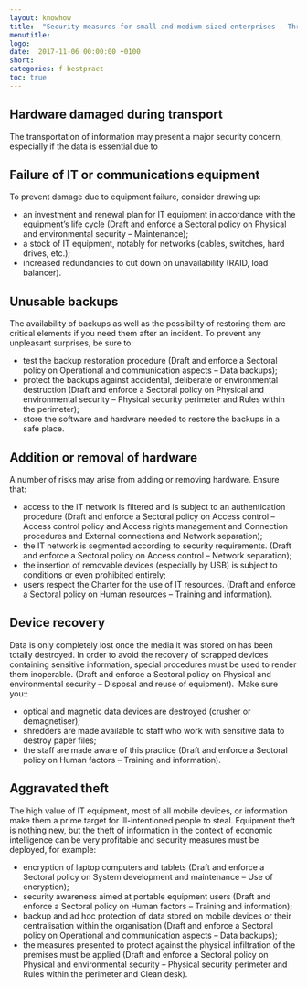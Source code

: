 ```yaml
---
layout: knowhow
title:  "Security measures for small and medium-sized enterprises – Threats to hardware"
menutitle:
logo:
date:  2017-11-06 00:00:00 +0100
short:
categories: f-bestpract
toc: true
---
```

## Hardware damaged during transport
The transportation of information may present a major security concern, especially if the data is essential due to

## Failure of IT or communications equipment
To prevent damage due to equipment failure, consider drawing up:

* an investment and renewal plan for IT equipment in accordance with the equipment’s life cycle (Draft and enforce a Sectoral policy on Physical and environmental security – Maintenance);
* a stock of IT equipment, notably for networks (cables, switches, hard drives, etc.);
* increased redundancies to cut down on unavailability (RAID, load balancer).

## Unusable backups
The availability of backups as well as the possibility of restoring them are critical elements if you need them after an incident. To prevent any unpleasant surprises, be sure to:

* test the backup restoration procedure (Draft and enforce a Sectoral policy on Operational and communication aspects – Data backups);
* protect the backups against accidental, deliberate or environmental destruction (Draft and enforce a Sectoral policy on Physical and environmental security – Physical security perimeter and Rules within the perimeter);
* store the software and hardware needed to restore the backups in a safe place.

## Addition or removal of hardware
A number of risks may arise from adding or removing hardware. Ensure that:

* access to the IT network is filtered and is subject to an authentication procedure (Draft and enforce a Sectoral policy on Access control – Access control policy and Access rights management and Connection procedures and External connections and Network separation);
* the IT network is segmented according to security requirements. (Draft and enforce a Sectoral policy on Access control – Network separation);
* the insertion of removable devices (especially by USB) is subject to conditions or even prohibited entirely;
* users respect the Charter for the use of IT resources. (Draft and enforce a Sectoral policy on Human resources – Training and information).

## Device recovery
Data is only completely lost once the media it was stored on has been totally destroyed. In order to avoid the recovery of scrapped devices containing sensitive information, special procedures must be used to render them inoperable. (Draft and enforce a Sectoral policy on Physical and environmental security – Disposal and reuse of equipment).  Make sure you:: 

* optical and magnetic data devices are destroyed (crusher or demagnetiser);
* shredders are made available to staff who work with sensitive data to destroy paper files;
* the staff are made aware of this practice (Draft and enforce a Sectoral policy on Human factors – Training and information).

## Aggravated theft
The high value of IT equipment, most of all mobile devices, or information make them a prime target for ill-intentioned people to steal. Equipment theft is nothing new, but the theft of information in the context of economic intelligence can be very profitable and security measures must be deployed, for example: 

* encryption of laptop computers and tablets (Draft and enforce a Sectoral policy on System development and maintenance – Use of encryption);
* security awareness aimed at portable equipment users (Draft and enforce a Sectoral policy on Human factors – Training and information);
* backup and ad hoc protection of data stored on mobile devices or their centralisation within the organisation (Draft and enforce a Sectoral policy on Operational and communication aspects – Data backups);
* the measures presented to protect against the physical infiltration of the premises must be applied (Draft and enforce a Sectoral policy on Physical and environmental security – Physical security perimeter and Rules within the perimeter and Clean desk).
